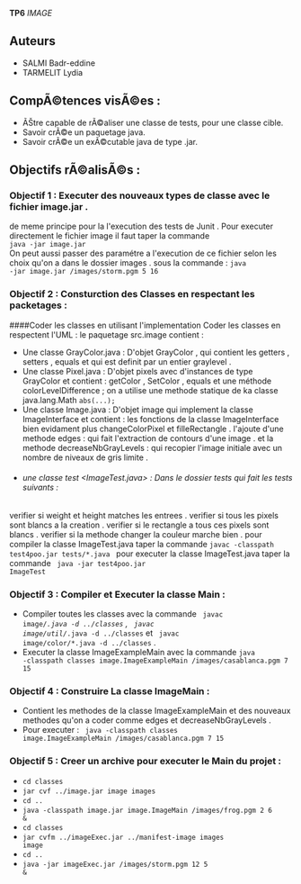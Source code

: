 **TP6**
*IMAGE*

## Auteurs

* SALMI Badr-eddine
* TARMELIT Lydia

## CompÃ©tences visÃ©es :
* ÃŠtre capable de rÃ©aliser une classe de tests, pour une classe cible.
* Savoir crÃ©e un paquetage java.
* Savoir crÃ©e un exÃ©cutable java de type .jar.

## Objectifs rÃ©alisÃ©s :
### Objectif 1 : Executer des nouveaux types de classe avec le fichier image.jar .
de meme principe pour la l'execution des tests de Junit .
Pour executer directement le fichier image il faut taper la commande 
<code> java -jar image.jar</code>  
On peut aussi passer des paramétre a l'execution de ce fichier selon les choix qu'on a dans le dossier images . sous la commande :
<code>java -jar image.jar /images/storm.pgm 5 16 </code>

### Objectif 2 : Consturction des Classes en respectant les packetages :
####Coder les classes en utilisant l'implementation 
Coder les classes en respectent l'UML :
le paquetage src.image contient : 
* Une classe GrayColor.java : D'objet GrayColor , qui contient les getters , setters , equals et qui est definit par un entier graylevel .
* Une classe Pixel.java : D'objet pixels avec d'instances de type GrayColor et contient : getColor , SetColor , equals et une méthode colorLevelDifference ; on a utilise une methode statique de ka classe java.lang.Math <code>abs(...);</code>
* Une classe Image.java : D'objet image qui implement la classe ImageInterface et contient : les fonctions de la classe ImageInterface bien evidament plus changeColorPixel et filleRectangle .
    l'ajoute d'une methode edges : qui fait l'extraction de contours d'une image .
    et la methode decreaseNbGrayLevels : qui recopier l'image initiale avec un nombre de niveaux de gris limite .
* ###### une classe test <ImageTest.java> : Dans le dossier tests qui fait les tests suivants :
verifier si weight et height matches les entrees .
verifier si tous les pixels sont blancs a la creation .
verifier si le rectangle a tous ces pixels sont blancs .
verifier si la methode changer la couleur marche bien .
pour compiler la classe ImageTest.java taper la commande <code>javac -classpath test4poo.jar tests/*.java </code>
pour executer la classe ImageTest.java taper la commande <code> java -jar test4poo.jar ImageTest </code>

### Objectif 3 : Compiler et Executer la classe Main :
* Compiler toutes les classes avec la commande <code> javac image/*.java -d ../classes</code> , <code> javac image/util/*.java -d ../classes</code> et <code> javac image/color/*.java -d ../classes</code> .
* Executer la classe ImageExampleMain avec la commande <code>java -classpath classes image.ImageExampleMain /images/casablanca.pgm 7 15</code>
 
### Objectif 4 : Construire La classe ImageMain :
* Contient les methodes de la classe ImageExampleMain et des nouveaux methodes qu'on a coder comme edges et decreaseNbGrayLevels .
* Pour executer : <code> java -classpath classes image.ImageExampleMain /images/casablanca.pgm 7 15 </code> 

### Objectif 5 : Creer un archive pour executer le Main du projet :
* <code>cd classes </code>
* <code>jar cvf ../image.jar image images</code>
* <code>cd ..</code>
* <code>java -classpath image.jar image.ImageMain /images/frog.pgm 2 6 &</code>
* <code>cd classes</code>
* <code>jar cvfm ../imageExec.jar ../manifest-image images image</code>
* <code>cd ..</code>
* <code>java -jar imageExec.jar /images/storm.pgm 12 5 &</code>




 